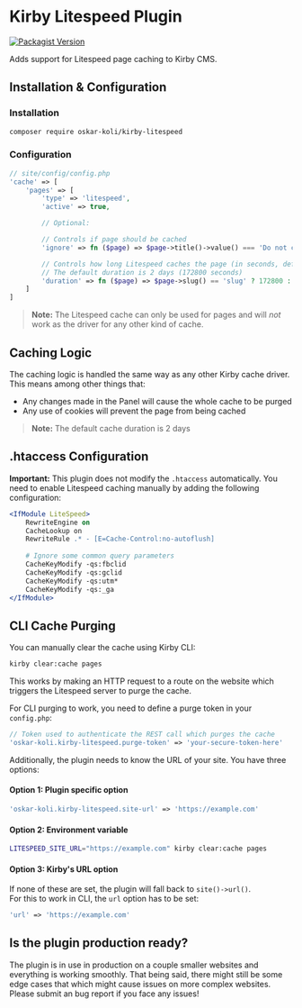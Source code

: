 # Kirby Litespeed Plugin

[![Packagist Version](https://img.shields.io/packagist/v/oskar-koli/kirby-litespeed)](https://packagist.org/packages/oskar-koli/kirby-litespeed)

Adds support for Litespeed page caching to Kirby CMS.

## Installation & Configuration

### Installation

```bash
composer require oskar-koli/kirby-litespeed
```

### Configuration

```php
// site/config/config.php
'cache' => [
    'pages' => [
        'type' => 'litespeed',
        'active' => true,

        // Optional:

        // Controls if page should be cached
        'ignore' => fn ($page) => $page->title()->value() === 'Do not cache me',

        // Controls how long Litespeed caches the page (in seconds, default = 172800)
        // The default duration is 2 days (172800 seconds)
        'duration' => fn ($page) => $page->slug() == 'slug' ? 172800 : 600
    ]
]
```

> **Note:** The Litespeed cache can only be used for pages and will *not* work as the driver for any other kind of cache.

## Caching Logic

The caching logic is handled the same way as any other Kirby cache driver. This means among other things that:

- Any changes made in the Panel will cause the whole cache to be purged
- Any use of cookies will prevent the page from being cached

> **Note:** The default cache duration is 2 days

## .htaccess Configuration

**Important:** This plugin does not modify the `.htaccess` automatically. You need to enable Litespeed caching manually by adding the following configuration:

```apache
<IfModule LiteSpeed>
    RewriteEngine on
    CacheLookup on
    RewriteRule .* - [E=Cache-Control:no-autoflush]
    
    # Ignore some common query parameters
    CacheKeyModify -qs:fbclid
    CacheKeyModify -qs:gclid
    CacheKeyModify -qs:utm*
    CacheKeyModify -qs:_ga
</IfModule>
```

## CLI Cache Purging

You can manually clear the cache using Kirby CLI:

```bash
kirby clear:cache pages
```

This works by making an HTTP request to a route on the website which triggers the Litespeed server to purge the cache.

For CLI purging to work, you need to define a purge token in your `config.php`:

```php
// Token used to authenticate the REST call which purges the cache
'oskar-koli.kirby-litespeed.purge-token' => 'your-secure-token-here'
```


Additionally, the plugin  needs to know the URL of your site. You have three options:

#### Option 1: Plugin specific option
```php
'oskar-koli.kirby-litespeed.site-url' => 'https://example.com'
```

#### Option 2: Environment variable
```bash
LITESPEED_SITE_URL="https://example.com" kirby clear:cache pages
```

#### Option 3: Kirby's URL option
If none of these are set, the plugin will fall back to `site()->url()`. <br/>
For this to work in CLI, the `url` option has to be set:
```php
'url' => 'https://example.com'
```

## Is the plugin production ready?

The plugin is in use in production on a couple smaller websites and everything is working smoothly. That being said, there might still be some edge cases that which might cause issues on more complex websites. Please submit an bug report if you face any issues!